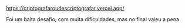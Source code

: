 https://criptografaroudescriptografar.vercel.app/

Foi um baita desafio, com muita dificuldades, mas no final valeu a pena
